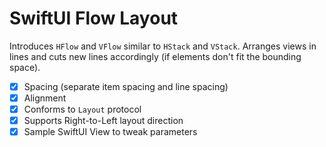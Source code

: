 # SwiftUI Flow Layout

Introduces `HFlow` and `VFlow` similar to `HStack` and `VStack`. 
Arranges views in lines and cuts new lines accordingly (if elements don't fit the bounding space).

- [x] Spacing (separate item spacing and line spacing)
- [x] Alignment
- [x] Conforms to `Layout` protocol
- [x] Supports Right-to-Left layout direction
- [x] Sample SwiftUI View to tweak parameters
